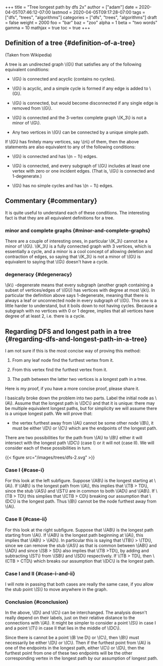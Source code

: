 +++
title = "Tree longest path by dfs 2x"
author = ["adam"]
date = 2020-04-05T07:46:12-07:00
lastmod = 2020-04-05T09:17:28-07:00
tags = ["dfs", "trees", "algorithms"]
categories = ["dfs", "trees", "algorithms"]
draft = false
weight = 2000
foo = "bar"
baz = "zoo"
alpha = 1
beta = "two words"
gamma = 10
mathjax = true
toc = true
+++

## Definition of a tree {#definition-of-a-tree}

(Taken from Wikipedia)

A tree is an undirected graph \\(G\\) that satisfies any of the following equivalent
conditions:

-   \\(G\\) is connected and acyclic (contains no cycles).

-   \\(G\\) is acyclic, and a simple cycle is formed if any edge is added to \\(G\\).

-   \\(G\\) is connected, but would become disconnected if any single edge is removed
    from \\(G\\).

-   \\(G\\) is connected and the 3-vertex complete graph \\(K\_3\\) is not a minor of \\(G\\).

-   Any two vertices in \\(G\\) can be connected by a unique simple path.

If \\(G\\) has finitely many vertices, say \\(n\\) of them, then the above statements
are also equivalent to any of the following conditions:

-   \\(G\\) is connected and has \\(n − 1\\) edges.

-   \\(G\\) is connected, and every subgraph of \\(G\\) includes at least one vertex with
    zero or one incident edges. (That is, \\(G\\) is connected and 1-degenerate.)

-   \\(G\\) has no simple cycles and has \\(n − 1\\) edges.


## Commentary {#commentary}

It is quite useful to understand each of these conditions.  The interesting fact
is that they are all equivalent definitions for a tree.


### minor and complete graphs {#minor-and-complete-graphs}

There are a couple of interesting ones, in particular \\(K\_3\\) cannot be a minor of
\\(G\\). \\(K\_3\\) is a fully connected graph with 3 vertices, which is essentially a
cycle, and a minor is a cool concept of allowing deletion and contraction of
edges, so saying that \\(K\_3\\) is not a minor of \\(G\\) is equivalent to saying that
\\(G\\) doesn't have a cycle.


### degeneracy {#degeneracy}

\\(k\\) -degenerate means that every subgraph (another graph containing a subset of
vertices/edges of \\(G\\)) has vertices with degree at most \\(k\\). In particular the
definition above says 1-degenerate, meaning that there is always a leaf or
unconnected node in every subgraph of \\(G\\). This one is a little harder to
understand, but it boils down to not having cycles. Because a subgraph with no
vertices with 0 or 1 degree, implies that all vertices have degree of at least
2, i.e. there is a cycle.


## Regarding DFS and longest path in a tree {#regarding-dfs-and-longest-path-in-a-tree}

I am not sure if this is the most concise way of proving this method:

1.  From any leaf node find the furthest vertex from it.

2.  From this vertex find the furthest vertex from it.

3.  The path between the latter two vertices is a longest path in a tree.

Here is my proof, if you have a more concise proof, please share it.

I basically broke down the problem into two parts. Label the initial node as
\\(A\\). Assume that the longest path is \\(DC\\) and that it is unique: there may be
multiple equivalent longest paths, but for simplicity we will assume there is a
unique longest path. We will prove that:

-   the vertex furthest away from \\(A\\) cannot be some other node \\(B\\), it must be
    either \\(D\\) or \\(C\\) which are the endpoints of the longest path.

There are two possibilities for the path from \\(A\\) to \\(B\\) either it will
intersect with the longest path \\(DC\\) (case I) or it will not (case II). We will
consider each of these possibilities in turn.

{{< figure src="/images/trees/dfs-2.svg" >}}


### Case I {#case-i}

For this look at the left subfigure.  Suppose \\(AB\\) is the longest starting
at \\(A\\).  If \\(AB\\) is the longest path from \\(A\\), this implies that \\(TB > TD\\),
since the stub \\(AS\\) and \\(ST\\) are in common to both \\(AD\\) and \\(AB\\).  If \\(TB >
TD\\) this simplies that \\(CTB > CD\\) breaking our assumption that \\(DC\\) is the
longest path.  Thus \\(B\\) cannot be the node furthest away from \\(A\\).


### Case II {#case-ii}

For this look at the right subfigure. Suppose that \\(AB\\) is the longest path
starting from \\(A\\). If \\(AB\\) is the longest path beginning at \\(A\\), this implies
that \\(AB\\) > \\(AD\\). In particular this is saying that \\(TB\\) > \\(TD\\), since we can
remove the stub \\(AS\\) as that is common between \\(AB\\) and \\(AD\\) and since \\(SB > SD\\)
also implies that \\(TB >TD\\), by adding and subtracting \\(ST\\) from \\(SB\\) and \\(SD\\)
respectively.  If \\(TB > TD\\), then \\(CTB > CTD\\) which breaks our assumption that
\\(DC\\) is the longest path.


### Case I and II {#case-i-and-ii}

I will note in passing that both cases are really the same case, if you allow
the stub point \\(S\\) to move anywhere in the graph.


### Conclusion {#conclusion}

In the above, \\(D\\) and \\(C\\) can be interchanged. The analysis doesn't really
depend on their labels, just on their relative distance to the connections with
\\(A\\). It might be simpler to consider a point \\(S\\) in case I and a point \\(T\\) in
case II that lies in the middle of \\(DC\\).

Since there is cannot be a point \\(B \ne D\\) or \\(C\\), then \\(B\\) must necessarily be
either \\(D\\) or \\(C\\). Then if the furthest point from \\(A\\) is one of the endpoints
in the longest path, either \\(C\\) or \\(D\\), then the furthest point from one of
these two endpoints will be the other corresponding vertex in the longest path
by our assumption of longest path.
